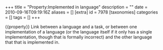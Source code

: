 +++
title = "Property:Implemented in language"
description = ""
date = 2010-09-16T09:19:16Z
aliases = []
[extra]
id = 7978
[taxonomies]
categories = []
tags = []
+++

{{property}}
Link between a language and a task, or between one implementation of a language (or the language itself if it only has a single implementation, though that is formally incorrect) and the other language that that is implemented in.
